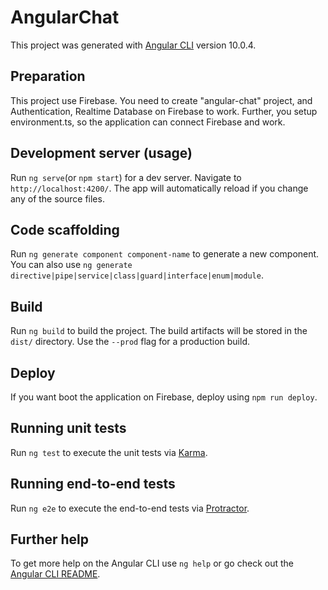 # AngularChat

This project was generated with [Angular CLI](https://github.com/angular/angular-cli) version 10.0.4.

## Preparation

This project use Firebase. You need to create "angular-chat" project, and Authentication, Realtime Database on Firebase to work. Further, you setup environment.ts, so the application can connect Firebase and work.

## Development server (usage)

Run `ng serve`(or `npm start`) for a dev server. Navigate to `http://localhost:4200/`. The app will automatically reload if you change any of the source files.</br>

## Code scaffolding

Run `ng generate component component-name` to generate a new component. You can also use `ng generate directive|pipe|service|class|guard|interface|enum|module`.

## Build

Run `ng build` to build the project. The build artifacts will be stored in the `dist/` directory. Use the `--prod` flag for a production build.

## Deploy

If you want boot the application on Firebase, deploy using `npm run deploy`.

## Running unit tests

Run `ng test` to execute the unit tests via [Karma](https://karma-runner.github.io).

## Running end-to-end tests

Run `ng e2e` to execute the end-to-end tests via [Protractor](http://www.protractortest.org/).

## Further help

To get more help on the Angular CLI use `ng help` or go check out the [Angular CLI README](https://github.com/angular/angular-cli/blob/master/README.md).
